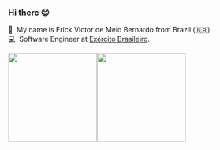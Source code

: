 ### Hi there 😊
👨 &nbsp;My name is Erick Victor de Melo Bernardo from Brazil (🇧🇷).<br>
💻 &nbsp;Software Engineer at [Exército Brasileiro](https://www.eb.mil.br).<br>

<div><a href="https://github.com/erickvictor"><img height="180em" src="https://github-readme-stats.vercel.app/api/top-langs/?username=erickvictor&layout=compact&langs_count=7&theme=dracula"/><img height="180em" src="https://github-readme-stats.vercel.app/api?username=erickvictor&show_icons=true&theme=dracula&include_all_commits=true&count_private=true"/></div>

<!--
**erickvictor/erickvictor** is a ✨ _special_ ✨ repository because its `README.md` (this file) appears on your GitHub profile.

Here are some ideas to get you started:

- 🔭 I’m currently working on ...
- 🌱 I’m currently learning ...
- 👯 I’m looking to collaborate on ...
- 🤔 I’m looking for help with ...
- 💬 Ask me about ...
- 📫 How to reach me: ...
- 😄 Pronouns: ...
- ⚡ Fun fact: ...
-->

